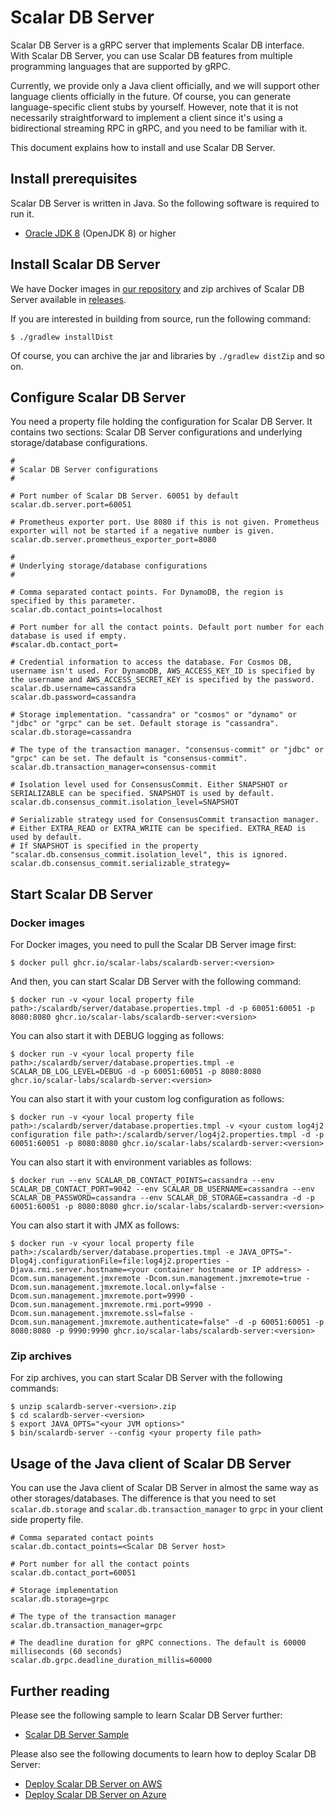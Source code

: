 # Scalar DB Server

Scalar DB Server is a gRPC server that implements Scalar DB interface. 
With Scalar DB Server, you can use Scalar DB features from multiple programming languages that are supported by gRPC.

Currently, we provide only a Java client officially, and we will support other language clients officially in the future.
Of course, you can generate language-specific client stubs by yourself.
However, note that it is not necessarily straightforward to implement a client since it's using a bidirectional streaming RPC in gRPC, and you need to be familiar with it.

This document explains how to install and use Scalar DB Server.

## Install prerequisites

Scalar DB Server is written in Java. So the following software is required to run it.

* [Oracle JDK 8](https://www.oracle.com/technetwork/java/javase/downloads/jdk8-downloads-2133151.html) (OpenJDK 8) or higher

## Install Scalar DB Server

We have Docker images in [our repository](https://github.com/orgs/scalar-labs/packages/container/package/scalardb-server) and zip archives of Scalar DB Server available in [releases](https://github.com/scalar-labs/scalardb/releases).

If you are interested in building from source, run the following command: 

```shell
$ ./gradlew installDist
```

Of course, you can archive the jar and libraries by `./gradlew distZip` and so on.

## Configure Scalar DB Server

You need a property file holding the configuration for Scalar DB Server. 
It contains two sections: Scalar DB Server configurations and underlying storage/database configurations.

```properties
#
# Scalar DB Server configurations
#

# Port number of Scalar DB Server. 60051 by default
scalar.db.server.port=60051

# Prometheus exporter port. Use 8080 if this is not given. Prometheus exporter will not be started if a negative number is given.
scalar.db.server.prometheus_exporter_port=8080

#
# Underlying storage/database configurations
#

# Comma separated contact points. For DynamoDB, the region is specified by this parameter.
scalar.db.contact_points=localhost

# Port number for all the contact points. Default port number for each database is used if empty.
#scalar.db.contact_port=

# Credential information to access the database. For Cosmos DB, username isn't used. For DynamoDB, AWS_ACCESS_KEY_ID is specified by the username and AWS_ACCESS_SECRET_KEY is specified by the password.
scalar.db.username=cassandra
scalar.db.password=cassandra

# Storage implementation. "cassandra" or "cosmos" or "dynamo" or "jdbc" or "grpc" can be set. Default storage is "cassandra".
scalar.db.storage=cassandra

# The type of the transaction manager. "consensus-commit" or "jdbc" or "grpc" can be set. The default is "consensus-commit".
scalar.db.transaction_manager=consensus-commit

# Isolation level used for ConsensusCommit. Either SNAPSHOT or SERIALIZABLE can be specified. SNAPSHOT is used by default.
scalar.db.consensus_commit.isolation_level=SNAPSHOT

# Serializable strategy used for ConsensusCommit transaction manager.
# Either EXTRA_READ or EXTRA_WRITE can be specified. EXTRA_READ is used by default.
# If SNAPSHOT is specified in the property "scalar.db.consensus_commit.isolation_level", this is ignored.
scalar.db.consensus_commit.serializable_strategy=
```

## Start Scalar DB Server

### Docker images

For Docker images, you need to pull the Scalar DB Server image first:
```shell
$ docker pull ghcr.io/scalar-labs/scalardb-server:<version>
```

And then, you can start Scalar DB Server with the following command:
```shell
$ docker run -v <your local property file path>:/scalardb/server/database.properties.tmpl -d -p 60051:60051 -p 8080:8080 ghcr.io/scalar-labs/scalardb-server:<version>
```

You can also start it with DEBUG logging as follows:
```shell
$ docker run -v <your local property file path>:/scalardb/server/database.properties.tmpl -e SCALAR_DB_LOG_LEVEL=DEBUG -d -p 60051:60051 -p 8080:8080 ghcr.io/scalar-labs/scalardb-server:<version>
````

You can also start it with your custom log configuration as follows:
```shell
$ docker run -v <your local property file path>:/scalardb/server/database.properties.tmpl -v <your custom log4j2 configuration file path>:/scalardb/server/log4j2.properties.tmpl -d -p 60051:60051 -p 8080:8080 ghcr.io/scalar-labs/scalardb-server:<version>
```

You can also start it with environment variables as follows:
```shell
$ docker run --env SCALAR_DB_CONTACT_POINTS=cassandra --env SCALAR_DB_CONTACT_PORT=9042 --env SCALAR_DB_USERNAME=cassandra --env SCALAR_DB_PASSWORD=cassandra --env SCALAR_DB_STORAGE=cassandra -d -p 60051:60051 -p 8080:8080 ghcr.io/scalar-labs/scalardb-server:<version>
```

You can also start it with JMX as follows:
```shell
$ docker run -v <your local property file path>:/scalardb/server/database.properties.tmpl -e JAVA_OPTS="-Dlog4j.configurationFile=file:log4j2.properties -Djava.rmi.server.hostname=<your container hostname or IP address> -Dcom.sun.management.jmxremote -Dcom.sun.management.jmxremote=true -Dcom.sun.management.jmxremote.local.only=false -Dcom.sun.management.jmxremote.port=9990 -Dcom.sun.management.jmxremote.rmi.port=9990 -Dcom.sun.management.jmxremote.ssl=false -Dcom.sun.management.jmxremote.authenticate=false" -d -p 60051:60051 -p 8080:8080 -p 9990:9990 ghcr.io/scalar-labs/scalardb-server:<version>
```

### Zip archives

For zip archives, you can start Scalar DB Server with the following commands:

```shell
$ unzip scalardb-server-<version>.zip
$ cd scalardb-server-<version>
$ export JAVA_OPTS="<your JVM options>"
$ bin/scalardb-server --config <your property file path>
```

## Usage of the Java client of Scalar DB Server

You can use the Java client of Scalar DB Server in almost the same way as other storages/databases.
The difference is that you need to set `scalar.db.storage` and `scalar.db.transaction_manager` to `grpc` in your client side property file.

```properties
# Comma separated contact points
scalar.db.contact_points=<Scalar DB Server host>

# Port number for all the contact points
scalar.db.contact_port=60051

# Storage implementation
scalar.db.storage=grpc

# The type of the transaction manager
scalar.db.transaction_manager=grpc

# The deadline duration for gRPC connections. The default is 60000 milliseconds (60 seconds)
scalar.db.grpc.deadline_duration_millis=60000
```

## Further reading

Please see the following sample to learn Scalar DB Server further:

- [Scalar DB Server Sample](https://github.com/scalar-labs/scalardb-samples/tree/main/scalardb-server-sample)

Please also see the following documents to learn how to deploy Scalar DB Server:

- [Deploy Scalar DB Server on AWS](https://github.com/scalar-labs/scalar-kubernetes/blob/master/docs/ManualDeploymentGuideScalarDBServerOnEKS.md)
- [Deploy Scalar DB Server on Azure](https://github.com/scalar-labs/scalar-kubernetes/blob/master/docs/ManualDeploymentGuideScalarDBServerOnAKS.md)
